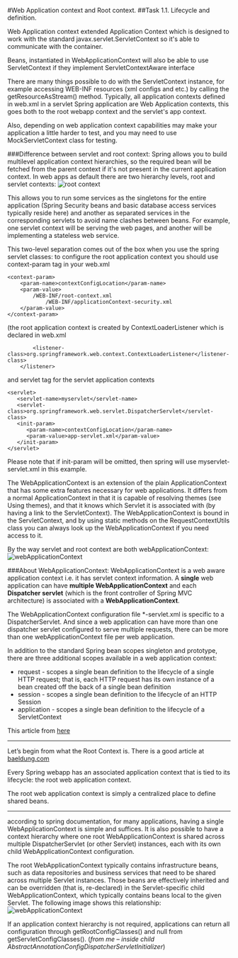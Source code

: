 #Web Application context and Root context. 
##Task 1.1. Lifecycle and definition.

Web Application context extended Application Context which is designed to work with the standard javax.servlet.ServletContext so it's able to communicate with the container.

Beans, instantiated in WebApplicationContext will also be able to use ServletContext if they implement ServletContextAware interface

There are many things possible to do with the ServletContext instance, for example accessing WEB-INF resources (xml configs and etc.) by calling the getResourceAsStream() method. Typically, all application contexts defined in web.xml in a servlet Spring application are Web Application contexts, this goes both to the root webapp context and the servlet's app context.

Also, depending on web application context capabilities may make your application a little harder to test, and you may need to use MockServletContext class for testing.

###Difference between servlet and root context:
Spring allows you to build multilevel application context hierarchies, so the required bean will be fetched from the parent context if it's not present in the current application context. In web apps as default there are two hierarchy levels, root and servlet contexts: 
 ![root context](https://i1.wp.com/www.dineshonjava.com/wp-content/uploads/2017/02/ApplicationContext-vs-WebApplicationContext.png?w=530&ssl=1)

This allows you to run some services as the singletons for the entire application (Spring Security beans and basic database access services typically reside here) and another as separated services in the corresponding servlets to avoid name clashes between beans. For example, one servlet context will be serving the web pages, and another will be implementing a stateless web service.

This two-level separation comes out of the box when you use the spring servlet classes: to configure the root application context you should use context-param tag in your web.xml
```$xslt
<context-param>
    <param-name>contextConfigLocation</param-name>
    <param-value>
        /WEB-INF/root-context.xml
            /WEB-INF/applicationContext-security.xml
    </param-value>
</context-param>
```
(the root application context is created by ContextLoaderListener which is declared in web.xml
```<listener>
        <listener-class>org.springframework.web.context.ContextLoaderListener</listener-class>
    </listener> 
```
and servlet tag for the servlet application contexts
```
<servlet>
   <servlet-name>myservlet</servlet-name>
   <servlet-class>org.springframework.web.servlet.DispatcherServlet</servlet-class>
   <init-param>
      <param-name>contextConfigLocation</param-name>
      <param-value>app-servlet.xml</param-value>
   </init-param>
</servlet>
```
Please note that if init-param will be omitted, then spring will use myservlet-servlet.xml in this example.

The WebApplicationContext is an extension of the plain ApplicationContext that has some extra features necessary for web applications. It differs from a normal ApplicationContext in that it is capable of resolving themes (see Using themes), and that it knows which Servlet it is associated with (by having a link to the ServletContext). The WebApplicationContext is bound in the ServletContext, and by using static methods on the RequestContextUtils class you can always look up the WebApplicationContext if you need access to it.

By the way servlet and root context are both webApplicationContext:
![webApplicationContext](https://docs.spring.io/spring/docs/current/spring-framework-reference/images/mvc-context-hierarchy.png)

###About WebApplicationContext:
WebApplicationContext is a web aware application context i.e. it has servlet context information. A <b>single</b> web application can have <b>multiple WebApplicationContext</b> and each <b>Dispatcher servlet</b> (which is the front controller of Spring MVC architecture) is associated with a <b>WebApplicationContext</b>. 

The WebApplicationContext configuration file *-servlet.xml is specific to a DispatcherServlet. And since a web application can have more than one dispatcher servlet configured to serve multiple requests, there can be more than one webApplicationContext file per web application.

In addition to the standard Spring bean scopes singleton and prototype, there are three additional scopes available in a web application context:

* request - scopes a single bean definition to the lifecycle of a single HTTP request; that is, each HTTP request has its own instance of a bean created off the back of a single bean definition 
* session - scopes a single bean definition to the lifecycle of an HTTP Session 
* application - scopes a single bean definition to the lifecycle of a ServletContext

This article from [here](https://stackoverflow.com/questions/11708967/what-is-the-difference-between-applicationcontext-and-webapplicationcontext-in-s)

---
Let’s begin from what the Root Context is. There is a good article at [baeldung.com](https://www.baeldung.com/spring-web-contexts)

Every Spring webapp has an associated application context that is tied to its lifecycle: the root web application context.

The root web application context is simply a centralized place to define shared beans.

---
according to spring documentation, for many applications, having a single WebApplicationContext is simple and suffices. It is also possible to have a context hierarchy where one root WebApplicationContext is shared across multiple DispatcherServlet (or other Servlet) instances, each with its own child WebApplicationContext configuration.

The root WebApplicationContext typically contains infrastructure beans, such as data repositories and business services that need to be shared across multiple Servlet instances. Those beans are effectively inherited and can be overridden (that is, re-declared) in the Servlet-specific child WebApplicationContext, which typically contains beans local to the given Servlet. The following image shows this relationship:
![webApplicationContext](https://docs.spring.io/spring/docs/current/spring-framework-reference/images/mvc-context-hierarchy.png)

If an application context hierarchy is not required, applications can return all configuration through getRootConfigClasses() and null from getServletConfigClasses(). (<i>from me – inside child AbstractAnnotationConfigDispatcherServletInitializer</i>)
